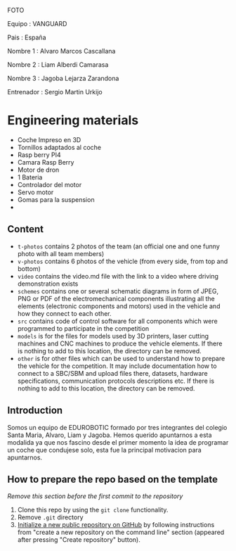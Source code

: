 FOTO

Equipo : VANGUARD

Pais : España 

Nombre 1 : Alvaro Marcos Cascallana

Nombre 2 : Liam Alberdi Camarasa

Nombre 3 : Jagoba Lejarza Zarandona

Entrenador : Sergio Martin Urkijo



Engineering materials
====
- Coche Impreso en 3D
- Tornillos adaptados al coche
- Rasp berry PI4
- Camara Rasp Berry 
- Motor de dron 
- 1 Bateria 
- Controlador del motor 
- Servo motor 
- Gomas para la suspension 
-  

## Content

* `t-photos` contains 2 photos of the team (an official one and one funny photo with all team members)
* `v-photos` contains 6 photos of the vehicle (from every side, from top and bottom)
* `video` contains the video.md file with the link to a video where driving demonstration exists
* `schemes` contains one or several schematic diagrams in form of JPEG, PNG or PDF of the electromechanical components illustrating all the elements (electronic components and motors) used in the vehicle and how they connect to each other.
* `src` contains code of control software for all components which were programmed to participate in the competition
* `models` is for the files for models used by 3D printers, laser cutting machines and CNC machines to produce the vehicle elements. If there is nothing to add to this location, the directory can be removed.
* `other` is for other files which can be used to understand how to prepare the vehicle for the competition. It may include documentation how to connect to a SBC/SBM and upload files there, datasets, hardware specifications, communication protocols descriptions etc. If there is nothing to add to this location, the directory can be removed.

## Introduction

Somos un equipo de EDUROBOTIC formado por tres integrantes del colegio Santa Maria, Alvaro, Liam y Jagoba. Hemos querido apuntarnos a esta modalida ya que nos fascino desde el primer momento la idea de programar un coche que condujese solo, esta fue la principal motivacion para apuntarnos. 

## How to prepare the repo based on the template

_Remove this section before the first commit to the repository_

1. Clone this repo by using the `git clone` functionality.
2. Remove `.git` directory
3. [Initialize a new public repository on GitHub](https://github.com/new) by following instructions from "create a new repository on the command line" section (appeared after pressing "Create repository" button).
